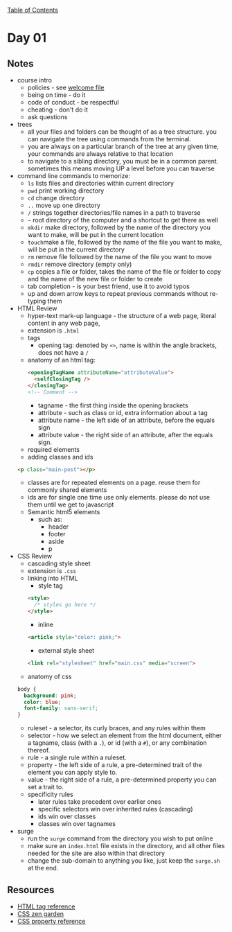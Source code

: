 
[Table of Contents](/README.md)

# Day 01

<!-- ## Review -->

<!-- ## Challenge -->

## Notes
- course intro
  - policies - see [welcome file](/welcome.md)
  - being on time - do it
  - code of conduct - be respectful
  - cheating - don't do it
  - ask questions
- trees
  - all your files and folders can be thought of as a tree structure. you can navigate the tree using commands from the terminal.
  - you are always on a particular branch of the tree at any given time, your commands are always relative to that location
  - to navigate to a sibling directory, you must be in a common parent. sometimes this means moving UP a level before you can traverse
- command line commands to memorize:
    - `ls` lists files and directories within current directory
    - `pwd` print working directory
    - `cd` change directory
    - `..` move up one directory
    - `/` strings together directories/file names in a path to traverse
    - `~` root directory of the computer and a shortcut to get there as well
    - `mkdir` make directory, followed by the name of the directory you want to make, will be put in the current location
    - `touch`make a file, followed by the name of the file you want to make, will be put in the current directory
    - `rm` remove file followed by the name of the file you want to move
    - `rmdir` remove directory (empty only)
    - `cp` copies a file or folder, takes the name of the file or folder to copy and the name of the new file or folder to create
    - tab completion - is your best friend, use it to avoid typos
    - up and down arrow keys to repeat previous commands without re-typing them
- HTML Review
  - hyper-text mark-up language - the structure of a web page, literal content in any web page,
  - extension is `.html`
  - tags
    - opening tag: denoted by `<>`, name is within the angle brackets, does not have a `/`
  - anatomy of an html tag:
    ```html
    <openingTagName attributeName="attributeValue">
      <selfClosingTag />
    </closingTag>
    <!-- Comment -->
    ```
    - tagname - the first thing inside the opening brackets
    - attribute - such as class or id, extra information about a tag
    - attribute name - the left side of an attribute, before the equals sign
    - attribute value - the right side of an attribute, after the equals sign.
  - required elements
  - adding classes and ids
  ```html
  <p class="main-post"></p>
  ```
    - classes are for repeated elements on a page. reuse them for commonly shared elements
    - ids are for single one time use only elements. please do not use them until we get to javascript
  - Semantic html5 elements
      - such as:
        - header
        - footer
        - aside
        - p
- CSS Review
  - cascading style sheet
  - extension is `.css`
  - linking into HTML
    - style tag
    ```html
    <style>
      /* styles go here */
    </style>
    ```
    - inline
    ```html
    <article style="color: pink;">
    ```
    - external style sheet
    ```html
    <link rel="stylesheet" href="main.css" media="screen">

    ```
  - anatomy of css  
  ```css
  body {
    background: pink;
    color: blue;
    font-family: sans-serif;
  }
  ```
    - ruleset - a selector, its curly braces, and any rules within them
    - selector - how we select an element from the html document, either a tagname, class (with a `.`), or id (with a `#`), or any combination thereof.
    - rule - a single rule within a ruleset.
    - property - the left side of a rule, a pre-determined trait of the element you can apply style to.
    - value - the right side of a rule, a pre-determined property you can set a trait to.
  - specificity rules
    - later rules take precedent over earlier ones
    - specific selectors win over inherited rules (cascading)
    - ids win over classes
    - classes win over tagnames
- surge
  - run the `surge` command from the directory you wish to put online
  - make sure an `index.html` file exists in the directory, and all other files needed for the site are also within that directory
  - change the sub-domain to anything you like, just keep the `surge.sh` at the end.

## Resources
- [HTML tag reference](https://developer.mozilla.org/en-US/docs/Web/HTML/Element)
- [CSS zen garden](http://www.csszengarden.com/)
- [CSS property reference](https://developer.mozilla.org/en-US/docs/Web/CSS/Reference)
